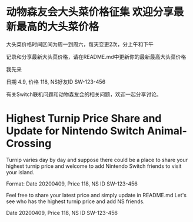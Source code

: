 # 动物森友会大头菜价格征集 欢迎分享最新最高的大头菜价格

大头菜价格时间区间为周一到周六，每天变更2次，分上午和下午

记录和分享最新大头菜价格，请在README.md中更新你的最新最高大头菜价格

我先来

日期 4.9, 价格 118, NS好友ID SW-123-456

有关Switch联机问题和动物森友会的相关问题，欢迎一起分享讨论。


# Highest Turnip Price Share and Update for Nintendo Switch Animal-Crossing
Turnip varies day by day and suppose there could be a place to share your highest turnip price and welcome to add Nintendo Switch friends to visit your island.

Format:
Date 20200409, Price 118, NS ID SW-123-456

Feel free to share your latest price and simply update in README.md 
Let's see who has the highest turnip price and add NS friends.

Date 20200409, Price 118, NS ID SW-123-456
